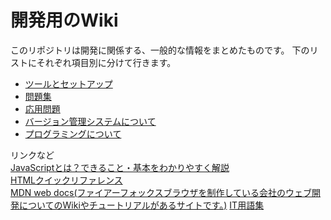 # 開発用のWiki

このリポジトリは開発に関係する、一般的な情報をまとめたものです。
下のリストにそれぞれ項目別に分けて行きます。

- [ツールとセットアップ](tools-setup.md)
- [問題集](exercise/js.md)
- [応用問題](exercise/js-advanced.md)
- [バージョン管理システムについて](version-control.md)
- [プログラミングについて](base-knowledge.md)



リンクなど\
[JavaScriptとは？できること・基本をわかりやすく解説](https://www.kagoya.jp/howto/webhomepage/javascript/)\
[HTMLクイックリファレンス](http://www.htmq.com)\
[MDN web docs(ファイアーフォックスブラウザを制作している会社のウェブ開発についてのWikiやチュートリアルがあるサイトです。)](https://developer.mozilla.org/ja/docs/Web/JavaScript)
[IT用語集](http://e-words.jp)
